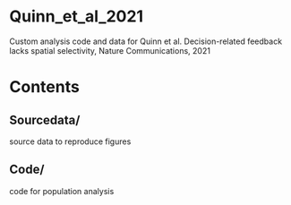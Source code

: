 # Quinn_et_al_2021
Custom analysis code and data for Quinn et al. Decision-related feedback lacks spatial selectivity, Nature Communications, 2021

# Contents
## Sourcedata/
source data to reproduce figures

## Code/ 
code for population analysis
